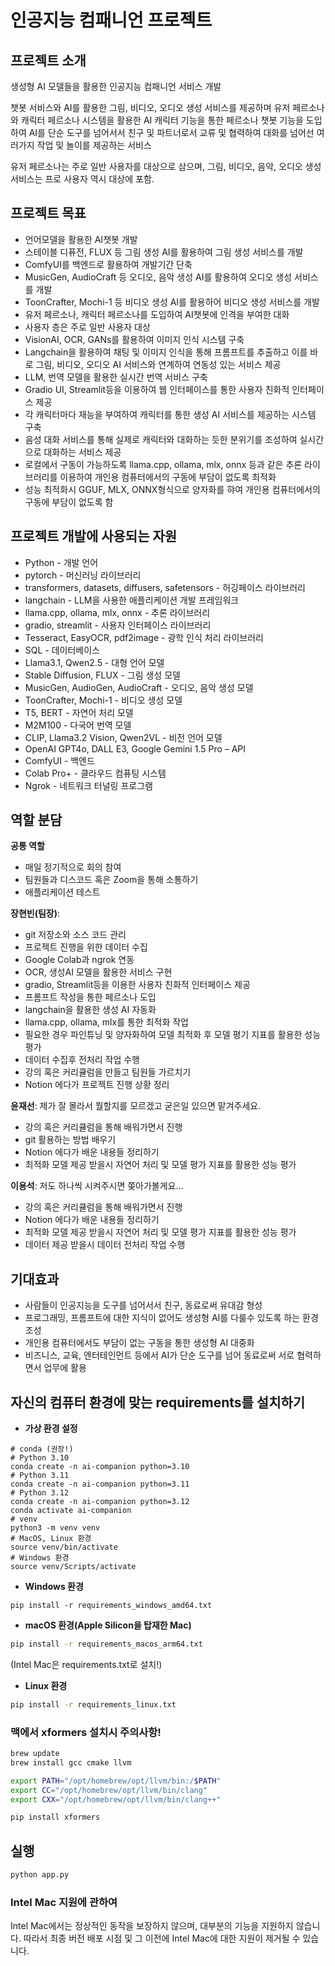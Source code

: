 # 인공지능 컴패니언 프로젝트

## 프로젝트 소개

생성형 AI 모델들을 활용한 인공지능 컴패니언 서비스 개발

챗봇 서비스와 AI를 활용한 그림, 비디오, 오디오 생성 서비스를 제공하며 유저 페르소나와 캐릭터 페르소나 시스템을 활용한 AI 캐릭터 기능을 통한 페르소나 챗봇 기능을 도입하여 AI를 단순 도구를 넘어서서 친구 및 파트너로서 교류 및 협력하여 대화를 넘어선 여러가지 작업 및 놀이를 제공하는 서비스

유저 페르소나는 주로 일반 사용자를 대상으로 삼으며, 그림, 비디오, 음악, 오디오 생성 서비스는 프로 사용자 역시 대상에 포함.

## 프로젝트 목표

- 언어모델을 활용한 AI챗봇 개발
- 스테이블 디퓨전, FLUX 등 그림 생성 AI를 활용하여 그림 생성 서비스를 개발
- ComfyUI를 백엔드로 활용하여 개발기간 단축
- MusicGen, AudioCraft 등 오디오, 음악 생성 AI를 활용하여 오디오 생성 서비스를 개발
- ToonCrafter, Mochi-1 등 비디오 생성 AI를 활용하어 비디오 생성 서비스를 개발
- 유저 페르소나, 캐릭터 페르소나를 도입하여 AI챗봇에 인격을 부여한 대화
- 사용자 층은 주로 일반 사용자 대상
- VisionAI, OCR, GANs를 활용하여 이미지 인식 시스템 구축
- Langchain을 활용하여 채팅 및 이미지 인식을 통해 프롬프트를 추출하고 이를 바로 그림, 비디오, 오디오 AI 서비스와 연계하여 연동성 있는 서비스 제공
- LLM, 번역 모델을 활용한 실시간 번역 서비스 구축
- Gradio UI, Streamlit등을 이용하여 웹 인터페이스를 통한 사용자 친화적 인터페이스 제공
- 각 캐릭터마다 재능을 부여하여 캐릭터를 통한 생성 AI 서비스를 제공하는 시스템 구축
- 음성 대화 서비스를 통해 실제로 캐릭터와 대화하는 듯한 분위기를 조성하여 실시간으로 대화하는 서비스 제공
- 로컬에서 구동이 가능하도록 llama.cpp, ollama, mlx, onnx 등과 같은 추론 라이브러리를 이용하여 개인용 컴퓨터에서의 구동에 부담이 없도록 최적화
- 성능 최적화시 GGUF, MLX, ONNX형식으로 양자화를 햐여 개인용 컴퓨터에서의 구동에 부담이 없도록 함

## 프로젝트 개발에 사용되는 자원

- Python - 개발 언어
- pytorch - 머신러닝 라이브러리
- transformers, datasets, diffusers, safetensors - 허깅페이스 라이브러리
- langchain - LLM을 사용한 애플리케이션 개발 프레임워크
- llama.cpp, ollama, mlx, onnx - 추론 라이브러리
- gradio, streamlit - 사용자 인터페이스 라이브러리
- Tesseract, EasyOCR, pdf2image - 광학 인식 처리 라이브러리
- SQL - 데이터베이스
- Llama3.1, Qwen2.5 - 대형 언어 모델
- Stable Diffusion, FLUX - 그림 생성 모델
- MusicGen, AudioGen, AudioCraft - 오디오, 음악 생성 모델
- ToonCrafter, Mochi-1 - 비디오 생성 모델
- T5, BERT - 자연어 처리 모델
- M2M100 - 다국어 번역 모델
- CLIP, Llama3.2 Vision, Qwen2VL - 비전 언어 모델
- OpenAI GPT4o, DALL E3, Google Gemini 1.5 Pro – API
- ComfyUI - 백엔드
- Colab Pro+ - 클라우드 컴퓨팅 시스템
- Ngrok - 네트워크 터널링 프로그램


## 역할 분담

**공통 역할**

- 매일 정기적으로 회의 참여
- 팀원들과 디스코드 혹은 Zoom을 통해 소통하기
- 애플리케이션 테스트

**장현빈(팀장)**:

- git 저장소와 소스 코드 관리
- 프로젝트 진행을 위한 데이터 수집
- Google Colab과 ngrok 연동
- OCR, 생성AI 모델을 활용한 서비스 구현
- gradio, Streamlit등을 이용한 사용자 친화적 인터페이스 제공
- 프롬프트 작성을 통한 페르소나 도입
- langchain을 활용한 생성 AI 자동화
- llama.cpp, ollama, mlx를 통한 최적화 작업
- 필요한 경우 파인튜닝 및 양자화하여 모델 최적화 후 모델 평기 지표를 활용한 성능 평가
- 데이터 수집후 전처리 작업 수행
- 강의 혹은 커리큘럼을 만들고 팀원들 가르치기
- Notion 에다가 프로젝트 진행 상황 정리

**윤재선**: 제가 잘 몰라서 뭘할지를 모르겠고 굳은일 있으면 맡겨주세요.

- 강의 혹은 커리큘럼을 통해 배워가면서 진행
- git 활용하는 방법 배우기
- Notion 에다가 배운 내용들 정리하기
- 최적화 모델 제공 받을시 자연어 처리 및 모델 평가 지표를 활용한 성능 평가

**이용석**: 저도 하나씩 시켜주시면 쫒아가볼게요…

- 강의 혹은 커리큘럼을 통해 배워가면서 진행
- Notion 에다가 배운 내용들 정리하기
- 최적화 모델 제공 받을시 자연어 처리 및 모델 평가 지표를 활용한 성능 평가
- 데이터 제공 받을시 데이터 전처리 작업 수행

## 기대효과

- 사람들이 인공지능을 도구를 넘어서서 친구, 동료로써 유대감 형성
- 프로그래밍, 프롬프트에 대한 지식이 없어도 생성형 AI를 다룰수 있도록 하는 환경 조성
- 개인용 컴퓨터에서도 부담이 없는 구동을 통한 생성형 AI 대중화
- 비즈니스, 교육, 엔터테인먼트 등에서 AI가 단순 도구를 넘어 동료로써 서로 협력하면서 업무에 활용

## 자신의 컴퓨터 환경에 맞는 requirements를 설치하기

- **가상 환경 설정**

```shell
# conda (권장!)
# Python 3.10
conda create -n ai-companion python=3.10
# Python 3.11
conda create -n ai-companion python=3.11
# Python 3.12
conda create -n ai-companion python=3.12
conda activate ai-companion
# venv
python3 -m venv venv
# MacOS, Linux 환경
source venv/bin/activate 
# Windows 환경
source venv/Scripts/activate 
```

- **Windows 환경**
```shell
pip install -r requirements_windows_amd64.txt
```

- **macOS 환경(Apple Silicon을 탑재한 Mac)**
```zsh
pip install -r requirements_macos_arm64.txt
```
(Intel Mac은 requirements.txt로 설치!)

- **Linux 환경**
```bash
pip install -r requirements_linux.txt
```

### 맥에서 xformers 설치시 주의사항!

```zsh
brew update
brew install gcc cmake llvm
```

```zsh
export PATH="/opt/homebrew/opt/llvm/bin:/$PATH"
export CC="/opt/homebrew/opt/llvm/bin/clang"
export CXX="/opt/homebrew/opt/llvm/bin/clang++"
```

```zsh
pip install xformers
```

## 실행

```zsh
python app.py
```

### Intel Mac 지원에 관하여

Intel Mac에서는 정상적인 동작을 보장하지 않으며, 대부분의 기능을 지원하지 않습니다.
따라서 최종 버전 배포 시점 및 그 이전에 Intel Mac에 대한 지원이 제거될 수 있습니다.
